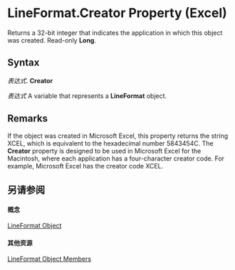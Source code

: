 
# LineFormat.Creator Property (Excel)

Returns a 32-bit integer that indicates the application in which this object was created. Read-only  **Long**.


## Syntax

 _表达式_. **Creator**

 _表达式_ A variable that represents a **LineFormat** object.


## Remarks

If the object was created in Microsoft Excel, this property returns the string XCEL, which is equivalent to the hexadecimal number 5843454C. The  **Creator** property is designed to be used in Microsoft Excel for the Macintosh, where each application has a four-character creator code. For example, Microsoft Excel has the creator code XCEL.


## 另请参阅


#### 概念


[LineFormat Object](13eca34b-adf7-ddd3-8c73-cc8b508c624a.md)
#### 其他资源


[LineFormat Object Members](http://msdn.microsoft.com/library/71bf3e3a-1ee5-b4a9-96bf-fbdb81e81e42%28Office.15%29.aspx)